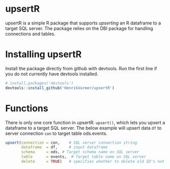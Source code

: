 # upsertR
upsertR is a simple R package that supports *upserting* an R dataframe to a target SQL server. The package relies on the DBI package for handling connections and tables. 

# Installing upsertR
Install the package directly from github with devtools. Run the first line if you do not currently have devtools installed. 

```R
# install.packages('devtools') 
devtools::install_github('HenrikVarmer/upsertR')
```

# Functions 
There is only one core function in upsertR: ```upsert()```, which lets you upsert a dataframe to a target SQL server. The below example will upsert data ```df``` to server connection ```con``` to target table ods.events.

```R
upsert(connection = con,    # SQL server connection string
       dataframe  = df,     # input dataframe
       schema     = ods, # Target schema name on SQL server
       table      = events,  # Target table name on SQL server
       delete     = TRUE)   # specifies whether to delete old ID's not present in input DF. TRUE deletes
```
